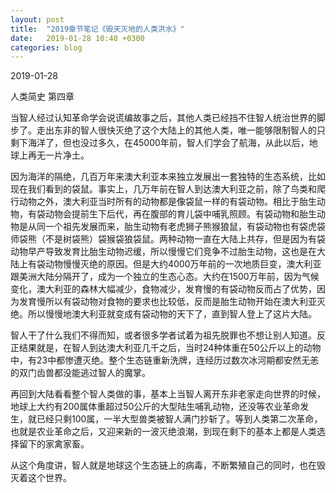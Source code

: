 ```yaml
---
layout: post
title:  "2019章节笔记《毁天灭地的人类洪水》"
date:   2019-01-28 10:48 +0300
categories: blog
---
```


2019-01-28

人类简史 第四章

当智人经过认知革命学会说谎编故事之后，其他人类已经挡不住智人统治世界的脚步了。走出东非的智人很快灭绝了这个大陆上的其他人类，唯一能够限制智人的只剩下海洋了，但也没过多久，在45000年前，智人们学会了航海，从此以后，地球上再无一片净土。

因为海洋的隔绝，几百万年来澳大利亚本来独立发展出一套独特的生态系统，比如现在我们看到的袋鼠。事实上，几万年前在智人到达澳大利亚之前，除了鸟类和爬行动物之外，澳大利亚当时所有的动物都是像袋鼠一样的有袋动物。相比于胎生动物，有袋动物会提前生下后代，再在腹部的育儿袋中哺乳照顾。有袋动物和胎生动物是从同一个祖先发展而来，胎生动物有老虎狮子熊猴狼鼠，有袋动物也有袋虎袋师袋熊（不是树袋熊）袋猴袋狼袋鼠。两种动物一直在大陆上共存，但是因为有袋动物早产导致发育比胎生动物迟缓，所以慢慢它们竞争不过胎生动物，这也是在大陆上有袋动物慢慢灭绝的原因。但是大约4000万年前的一次地质巨变，澳大利亚跟美洲大陆分隔开了，成为一个独立的生态心态。大约在1500万年前，因为气候变化，澳大利亚的森林大幅减少，食物减少，发育慢的有袋动物反而占了优势，因为发育慢所以有袋动物对食物的要求也比较低，反而是胎生动物开始在澳大利亚灭绝。所以慢慢地澳大利亚就变成有袋动物的天下了，直到智人登上了这片大陆。

智人干了什么我们不得而知，或者很多学者试着为祖先脱罪也不想让别人知道。反正结果就是，在智人到达澳大利亚几千之后，当时24种体重在50公斤以上的动物中，有23中都惨遭灭绝。整个生态链重新洗牌，连经历过数次冰河期都安然无恙的双门齿兽都没能逃过智人的魔掌。

再回到大陆看看整个智人类做的事，基本上当智人离开东非老家走向世界的时候，地球上大约有200属体重超过50公斤的大型陆生哺乳动物，还没等农业革命发生，就已经只剩100属，一半大型兽类被智人满门抄斩了。等到人类第二次革命，也就是农业革命之后，又迎来新的一波灭绝浪潮，到现在剩下的基本上都是人类选择留下的家禽家畜。

从这个角度讲，智人就是地球这个生态链上的病毒，不断繁殖自己的同时，也在毁灭着这个世界。

<!--end-->
